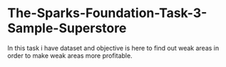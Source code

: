 # The-Sparks-Foundation-Task-3-Sample-Superstore
In this task i have dataset and objective is here to find out weak areas in order to make weak areas more profitable.
